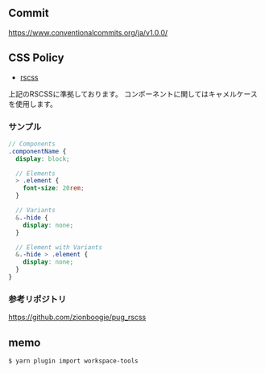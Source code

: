 
## Commit

https://www.conventionalcommits.org/ja/v1.0.0/

## CSS Policy

- [rscss](https://rfs.jp/sb/html-css/html-css-guide/rscss.html)

上記のRSCSSに準拠しております。
コンポーネントに関してはキャメルケースを使用します。

### サンプル

```scss
// Components
.componentName {
  display: block;

  // Elements
  > .element {
    font-size: 20rem;
  }

  // Variants
  &.-hide {
    display: none;
  }

  // Element with Variants
  &.-hide > .element {
    display: none;
  }
}
```

### 参考リポジトリ

https://github.com/zionboogie/pug_rscss


## memo

`$ yarn plugin import workspace-tools`
